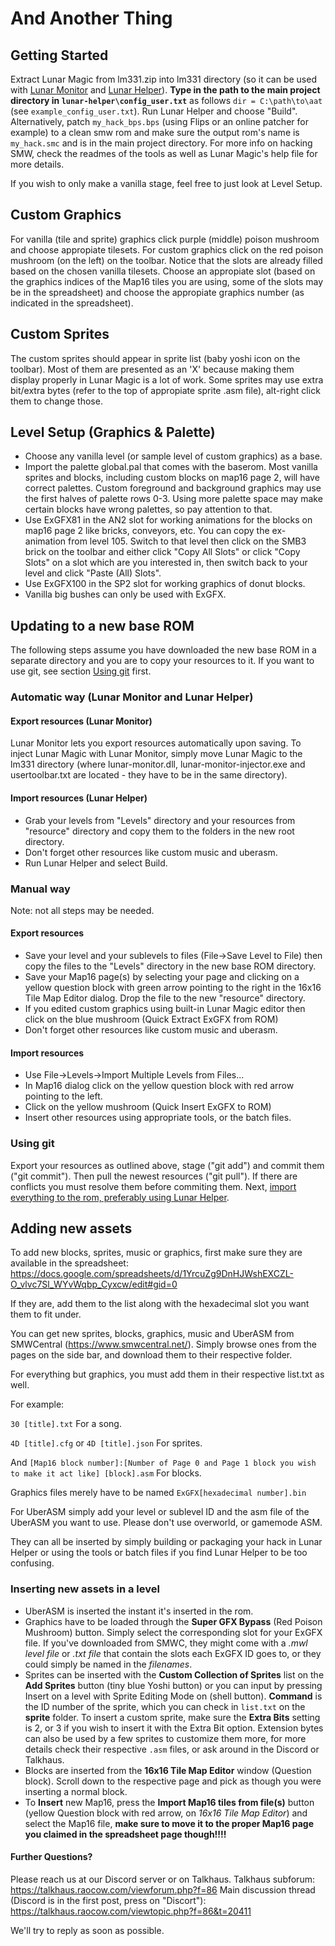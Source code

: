 # And Another Thing

## Getting Started

Extract Lunar Magic from lm331.zip into lm331 directory (so it can be used with [Lunar Monitor](#export-resources-lunar-monitor) and [Lunar Helper](#import-resources-lunar-helper)).
**Type in the path to the main project directory in `lunar-helper\config_user.txt`** as follows `dir = C:\path\to\aat` (see `example_config_user.txt`).
Run Lunar Helper and choose "Build". Alternatively, patch `my_hack_bps.bps` (using Flips or an online patcher for example) to a clean smw rom and make sure the output rom's name is `my_hack.smc` and is in the main project directory.
For more info on hacking SMW, check the readmes of the tools as well as Lunar Magic's help file for more details.

If you wish to only make a vanilla stage, feel free to just look at Level Setup.

## Custom Graphics

For vanilla (tile and sprite) graphics click purple (middle) poison mushroom and choose appropiate tilesets.
For custom graphics click on the red poison mushroom (on the left) on the toolbar. Notice that the slots are already filled based on the chosen vanilla tilesets. Choose an appropiate slot (based on the graphics indices of the Map16 tiles you are using, some of the slots may be in the spreadsheet) and choose the appropiate graphics number (as indicated in the spreadsheet).

## Custom Sprites

The custom sprites should appear in sprite list (baby yoshi icon on the toolbar). Most of them are presented as an 'X' because making them display properly in Lunar Magic is a lot of work. Some sprites may use extra bit/extra bytes (refer to the top of appropiate sprite .asm file), alt-right click them to change those.

## Level Setup (Graphics & Palette)
- Choose any vanilla level (or sample level of custom graphics) as a base.
- Import the palette global.pal that comes with the baserom. Most vanilla sprites and blocks, including custom blocks on map16 page 2, will have correct palettes. Custom foreground and background graphics may use the first halves of palette rows 0-3. Using more palette space may make certain blocks have wrong palettes, so pay attention to that.
- Use ExGFX81 in the AN2 slot for working animations for the blocks on map16 page 2 like bricks, conveyors, etc. You can copy the ex-animation from level 105. Switch to that level then click on the SMB3 brick on the toolbar and either click "Copy All Slots" or click "Copy Slots" on a slot which are you interested in, then switch back to your level and click "Paste (All) Slots".
- Use ExGFX100 in the SP2 slot for working graphics of donut blocks.
- Vanilla big bushes can only be used with ExGFX.

## Updating to a new base ROM

The following steps assume you have downloaded the new base ROM in a separate directory and you are to copy your resources to it. If you want to use git, see section [Using git](#using-git) first.

### Automatic way (Lunar Monitor and Lunar Helper)

#### Export resources (Lunar Monitor)

Lunar Monitor lets you export resources automatically upon saving.
To inject Lunar Magic with Lunar Monitor, simply move Lunar Magic to the lm331 directory (where lunar-monitor.dll, lunar-monitor-injector.exe and usertoolbar.txt are located - they have to be in the same directory).

#### Import resources (Lunar Helper)

- Grab your levels from "Levels" directory and your resources from "resource" directory and copy them to the folders in the new root directory.
- Don't forget other resources like custom music and uberasm.
- Run Lunar Helper and select Build.

### Manual way

Note: not all steps may be needed.

#### Export resources

- Save your level and your sublevels to files (File->Save Level to File) then copy the files to the "Levels" directory in the new base ROM directory.
- Save your Map16 page(s) by selecting your page and clicking on a yellow question block with green arrow pointing to the right in the 16x16 Tile Map Editor dialog. Drop the file to the new "resource" directory.
- If you edited custom graphics using built-in Lunar Magic editor then click on the blue mushroom (Quick Extract ExGFX from ROM)
- Don't forget other resources like custom music and uberasm.

#### Import resources

- Use File->Levels->Import Multiple Levels from Files...
- In Map16 dialog click on the yellow question block with red arrow pointing to the left.
- Click on the yellow mushroom (Quick Insert ExGFX to ROM)
- Insert other resources using appropriate tools, or the batch files.

### Using git

Export your resources as outlined above, stage ("git add") and commit them ("git commit"). Then pull the newest resources ("git pull"). If there are conflicts you must resolve them before commiting them. Next, [import everything to the rom, preferably using Lunar Helper](#import-resources-lunar-helper).

## Adding new assets

To add new blocks, sprites, music or graphics, first make sure they are available in the spreadsheet:
https://docs.google.com/spreadsheets/d/1YrcuZg9DnHJWshEXCZL-O_vlvc7Sl_WYvWqbp_Cyxcw/edit#gid=0

If they are, add them to the list along with the hexadecimal slot you want them to fit under.

You can get new sprites, blocks, graphics, music and UberASM from SMWCentral (https://www.smwcentral.net/).
Simply browse ones from the pages on the side bar, and download them to their respective folder.

For everything but graphics, you must add them in their respective list.txt as well.

For example:

`30 [title].txt`
For a song.

`4D [title].cfg`
or `4D [title].json`
For sprites.

And
`[Map16 block number]:[Number of Page 0 and Page 1 block you wish to make it act like] [block].asm`
For blocks.

Graphics files merely have to be named
`ExGFX[hexadecimal number].bin`

For UberASM simply add your level or sublevel ID and the asm file of the UberASM you want to use.
Please don't use overworld, or gamemode ASM.

They can all be inserted by simply building or packaging your hack in Lunar Helper or using the tools or batch files if you find Lunar Helper to be too confusing.

### Inserting new assets in a level

- UberASM is inserted the instant it's inserted in the rom.
- Graphics have to be loaded through the **Super GFX Bypass** (Red Poison Mushroom) button. Simply select the corresponding slot for your ExGFX file. If you've downloaded from SMWC, they might come with a *.mwl level file* or *.txt file* that contain the slots each ExGFX ID goes to, or they could simply be named in the *filenames*.
- Sprites can be inserted with the **Custom Collection of Sprites** list on the **Add Sprites** button (tiny blue Yoshi button) or you can input by pressing Insert on a level with Sprite Editing Mode on (shell button). **Command** is the ID number of the sprite, which you can check in `list.txt` on the **sprite** folder. To insert a custom sprite, make sure the **Extra Bits** setting is 2, or 3 if you wish to insert it with the Extra Bit option. Extension bytes can also be used by a few sprites to customize them more, for more details check their respective `.asm` files, or ask around in the Discord or Talkhaus.
- Blocks are inserted from the **16x16 Tile Map Editor** window (Question block). Scroll down to the respective page and pick as though you were inserting a normal block.
- To **Insert** new Map16, press the **Import Map16 tiles from file(s)** button (yellow Question block with red arrow, on *16x16 Tile Map Editor*) and select the Map16 file, **make sure to move it to the proper Map16 page you claimed in the spreadsheet page though!!!!**

#### Further Questions?

Please reach us at our Discord server or on Talkhaus.
Talkhaus subforum: https://talkhaus.raocow.com/viewforum.php?f=86
Main discussion thread (Discord is in the first post, press on "Discort"): https://talkhaus.raocow.com/viewtopic.php?f=86&t=20411

We'll try to reply as soon as possible.
